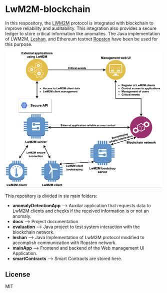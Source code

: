 # LwM2M-blockchain
In this respository, the [LWM2M](https://omaspecworks.org/what-is-oma-specworks/iot/lightweight-m2m-lwm2m/) protocol is integrated with blockchain to improve reliability and auditability. This integration also provides a secure ledger to store critical information like anomalies. The Java implementation of LWM2M, [Leshan](https://github.com/eclipse/leshan), and Ethereum testnet [Ropsten](https://ropsten.etherscan.io/) have been be used for this purpose.

<p align="center">
<img src="images/architecture.png" width="500">
</p>

This repository is divided in six main folders:
* **anomalyDetectionApp** --> Auxilar application that requests data to LwM2M clients and checks if the received information is or not an anomaly.
* **docs** --> Project documentation.
* **evaluation** --> Java project to test system interaction with the blockchain network.
* **leshan** --> Java Implementation of LwM2M protocol modified to accomplish communication with Ropsten network.
* **mainApp** --> Frontend and backend of the Web management UI Application.
* **smartContracts** --> Smart Contracts are stored here.

## License
MIT
